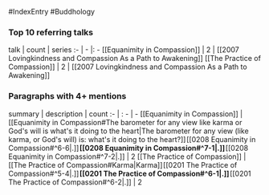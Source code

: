 #IndexEntry #Buddhology

### Top 10 referring talks
talk | count | series
:- | - |: -
[[Equanimity in Compassion]] | 2 | [[2007 Lovingkindness and Compassion As a Path to Awakening]]
[[The Practice of Compassion]] | 2 | [[2007 Lovingkindness and Compassion As a Path to Awakening]]

### Paragraphs with 4+ mentions
summary | description | count
:- | : - | -
[[Equanimity in Compassion]] | [[Equanimity in Compassion#The barometer for any view like karma or God's will is what's it doing to the heart\|The barometer for any view (like karma, or God's will) is: what's it doing to the heart?]] [[0208 Equanimity in Compassion#^6-6\|.]] **[[0208 Equanimity in Compassion#^7-1\|.]]** [[0208 Equanimity in Compassion#^7-2\|.]] | 2
[[The Practice of Compassion]] | [[The Practice of Compassion#Karma\|Karma]] [[0201 The Practice of Compassion#^5-4\|.]] **[[0201 The Practice of Compassion#^6-1\|.]]** [[0201 The Practice of Compassion#^6-2\|.]] | 2

